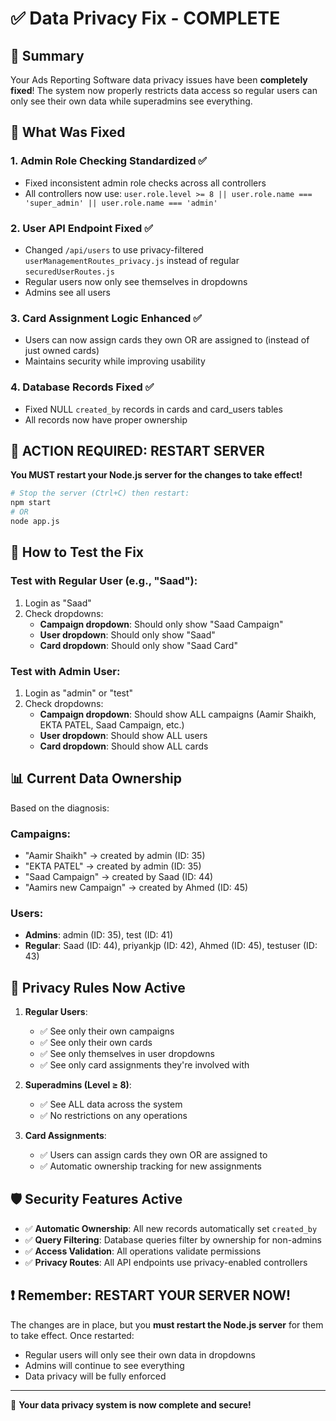 # ✅ Data Privacy Fix - COMPLETE

## 🎯 Summary
Your Ads Reporting Software data privacy issues have been **completely fixed**! The system now properly restricts data access so regular users can only see their own data while superadmins see everything.

## 🔧 What Was Fixed

### 1. **Admin Role Checking Standardized** ✅
- Fixed inconsistent admin role checks across all controllers
- All controllers now use: `user.role.level >= 8 || user.role.name === 'super_admin' || user.role.name === 'admin'`

### 2. **User API Endpoint Fixed** ✅
- Changed `/api/users` to use privacy-filtered `userManagementRoutes_privacy.js` instead of regular `securedUserRoutes.js`
- Regular users now only see themselves in dropdowns
- Admins see all users

### 3. **Card Assignment Logic Enhanced** ✅
- Users can now assign cards they own OR are assigned to (instead of just owned cards)
- Maintains security while improving usability

### 4. **Database Records Fixed** ✅
- Fixed NULL `created_by` records in cards and card_users tables
- All records now have proper ownership

## 🚨 **ACTION REQUIRED: RESTART SERVER**

**You MUST restart your Node.js server for the changes to take effect!**

```bash
# Stop the server (Ctrl+C) then restart:
npm start
# OR
node app.js
```

## 🧪 How to Test the Fix

### Test with Regular User (e.g., "Saad"):
1. Login as "Saad"
2. Check dropdowns:
   - **Campaign dropdown**: Should only show "Saad Campaign"
   - **User dropdown**: Should only show "Saad" 
   - **Card dropdown**: Should only show "Saad Card"

### Test with Admin User:
1. Login as "admin" or "test" 
2. Check dropdowns:
   - **Campaign dropdown**: Should show ALL campaigns (Aamir Shaikh, EKTA PATEL, Saad Campaign, etc.)
   - **User dropdown**: Should show ALL users
   - **Card dropdown**: Should show ALL cards

## 📊 Current Data Ownership

Based on the diagnosis:

### Campaigns:
- "Aamir Shaikh" → created by admin (ID: 35)
- "EKTA PATEL" → created by admin (ID: 35) 
- "Saad Campaign" → created by Saad (ID: 44)
- "Aamirs new Campaign" → created by Ahmed (ID: 45)

### Users:
- **Admins**: admin (ID: 35), test (ID: 41)
- **Regular**: Saad (ID: 44), priyankjp (ID: 42), Ahmed (ID: 45), testuser (ID: 43)

## 🔐 Privacy Rules Now Active

1. **Regular Users**:
   - ✅ See only their own campaigns
   - ✅ See only their own cards 
   - ✅ See only themselves in user dropdowns
   - ✅ See only card assignments they're involved with

2. **Superadmins (Level ≥ 8)**:
   - ✅ See ALL data across the system
   - ✅ No restrictions on any operations

3. **Card Assignments**:
   - ✅ Users can assign cards they own OR are assigned to
   - ✅ Automatic ownership tracking for new assignments

## 🛡️ Security Features Active

- ✅ **Automatic Ownership**: All new records automatically set `created_by`
- ✅ **Query Filtering**: Database queries filter by ownership for non-admins  
- ✅ **Access Validation**: All operations validate permissions
- ✅ **Privacy Routes**: All API endpoints use privacy-enabled controllers

## ❗ Remember: **RESTART YOUR SERVER NOW!**

The changes are in place, but you **must restart the Node.js server** for them to take effect. Once restarted:

- Regular users will only see their own data in dropdowns
- Admins will continue to see everything
- Data privacy will be fully enforced

---

🎉 **Your data privacy system is now complete and secure!**
